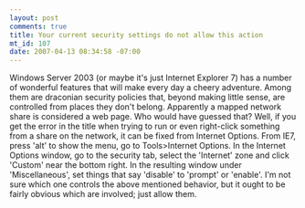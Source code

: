 ```yaml
--- 
layout: post
comments: true
title: Your current security settings do not allow this action
mt_id: 107
date: 2007-04-13 08:34:58 -07:00
---
```

Windows Server 2003 (or maybe it's just Internet Explorer 7) has a number of wonderful features that will make every day a cheery adventure.  Among them are draconian security policies that, beyond making little sense, are controlled from places they don't belong.  Apparently a mapped network share is considered a web page.  Who would have guessed that?  Well, if you get the error in the title when trying to run or even right-click something from a share on the network, it can be fixed from Internet Options.  From IE7, press 'alt' to show the menu, go to Tools>Internet Options.  In the Internet Options window, go to the security tab, select the 'Internet' zone and click 'Custom' near the bottom right.  In the resulting window under 'Miscellaneous', set things that say 'disable' to 'prompt' or 'enable'.  I'm not sure which one controls the above mentioned behavior, but it ought to be fairly obvious which are involved; just allow them. 
